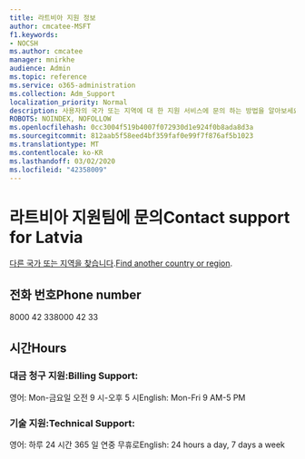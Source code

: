 ```yaml
---
title: 라트비아 지원 정보
author: cmcatee-MSFT
f1.keywords:
- NOCSH
ms.author: cmcatee
manager: mnirkhe
audience: Admin
ms.topic: reference
ms.service: o365-administration
ms.collection: Adm_Support
localization_priority: Normal
description: 사용자의 국가 또는 지역에 대 한 지원 서비스에 문의 하는 방법을 알아보세요.
ROBOTS: NOINDEX, NOFOLLOW
ms.openlocfilehash: 0cc3004f519b4007f072930d1e924f0b8ada8d3a
ms.sourcegitcommit: 812aab5f58eed4bf359faf0e99f7f876af5b1023
ms.translationtype: MT
ms.contentlocale: ko-KR
ms.lasthandoff: 03/02/2020
ms.locfileid: "42358009"
---
```

# <a name="contact-support-for-latvia"></a><span data-ttu-id="c0342-103">라트비아 지원팀에 문의</span><span class="sxs-lookup"><span data-stu-id="c0342-103">Contact support for Latvia</span></span>

<span data-ttu-id="c0342-104">[다른 국가 또는 지역을 찾습니다](../contact-support-for-business-products.md).</span><span class="sxs-lookup"><span data-stu-id="c0342-104">[Find another country or region](../contact-support-for-business-products.md).</span></span>

## <a name="phone-number"></a><span data-ttu-id="c0342-105">전화 번호</span><span class="sxs-lookup"><span data-stu-id="c0342-105">Phone number</span></span>
<span data-ttu-id="c0342-106">8000 42 33</span><span class="sxs-lookup"><span data-stu-id="c0342-106">8000 42 33</span></span>

## <a name="hours"></a><span data-ttu-id="c0342-107">시간</span><span class="sxs-lookup"><span data-stu-id="c0342-107">Hours</span></span>
### <a name="billing-support"></a><span data-ttu-id="c0342-108">대금 청구 지원:</span><span class="sxs-lookup"><span data-stu-id="c0342-108">Billing Support:</span></span>

<span data-ttu-id="c0342-109">영어: Mon-금요일 오전 9 시-오후 5 시</span><span class="sxs-lookup"><span data-stu-id="c0342-109">English: Mon-Fri 9 AM-5 PM</span></span>

### <a name="technical-support"></a><span data-ttu-id="c0342-110">기술 지원:</span><span class="sxs-lookup"><span data-stu-id="c0342-110">Technical Support:</span></span>

<span data-ttu-id="c0342-111">영어: 하루 24 시간 365 일 연중 무휴로</span><span class="sxs-lookup"><span data-stu-id="c0342-111">English: 24 hours a day, 7 days a week</span></span>
